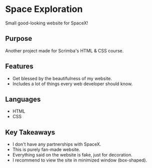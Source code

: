 # Space Exploration
Small good-looking website for SpaceX!

## Purpose
Another project made for Scrimba's HTML & CSS course.

## Features
- Get blessed by the beautifulness of my website.
- Includes a lot of things every web developer should know.

## Languages
- HTML
- CSS

## Key Takeaways
- I don't have any partnerships with SpaceX.
- This is purely fan-made website.
- Everything said on the website is fake, just for decoration.
- I recommend to view the site in minimized window (box-shaped).

